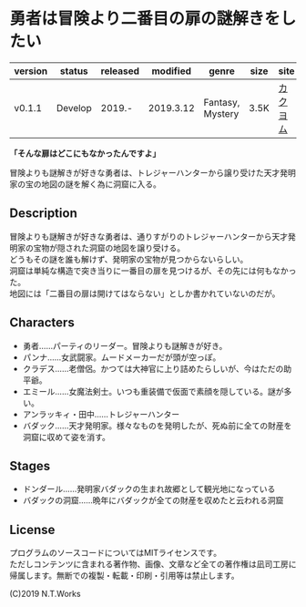 # 勇者は冒険より二番目の扉の謎解きをしたい

| version | status | released | modified | genre | size | site | contest |
| --- | --- | --- | --- | --- | --- | --- | --- |
| v0.1.1 | Develop | 2019.- | 2019.3.12 | Fantasy, Mystery | 3.5K | [カクヨム](https://kakuyomu.jp/works/1177354054888763621) | [カクヨム3周年記念選手権](https://kakuyomu.jp/info/entry/3rd_anniversary_kac2) |

**「そんな扉はどこにもなかったんですよ」**

冒険よりも謎解きが好きな勇者は、トレジャーハンターから譲り受けた天才発明家の宝の地図の謎を解く為に洞窟に入る。

## Description

冒険よりも謎解きが好きな勇者は、通りすがりのトレジャーハンターから天才発明家の宝物が隠された洞窟の地図を譲り受ける。  
どうもその謎を誰も解けず、発明家の宝物が見つからないらしい。  
洞窟は単純な構造で突き当りに一番目の扉を見つけるが、その先には何もなかった。  
地図には「二番目の扉は開けてはならない」としか書かれていないのだが。

## Characters

- 勇者……パーティのリーダー。冒険よりも謎解きが好き。
- パンナ……女武闘家。ムードメーカーだが頭が空っぽ。
- クラデス……老僧侶。かつては大神官に上り詰めたらしいが、今はただの助平爺。
- エミール……女魔法剣士。いつも重装備で仮面で素顔を隠している。謎が多い。
- アンラッキィ・田中……トレジャーハンター
- バダック……天才発明家。様々なものを発明したが、死ぬ前に全ての財産を洞窟に収めて姿を消す。

## Stages

- ドンダール……発明家バダックの生まれ故郷として観光地になっている
- バダックの洞窟……晩年にバダックが全ての財産を収めたと云われる洞窟

## License

プログラムのソースコードについてはMITライセンスです。  
ただしコンテンツに含まれる著作物、画像、文章など全ての著作権は凪司工房に帰属します。無断での複製・転載・印刷・引用等は禁止します。

(C)2019 N.T.Works

